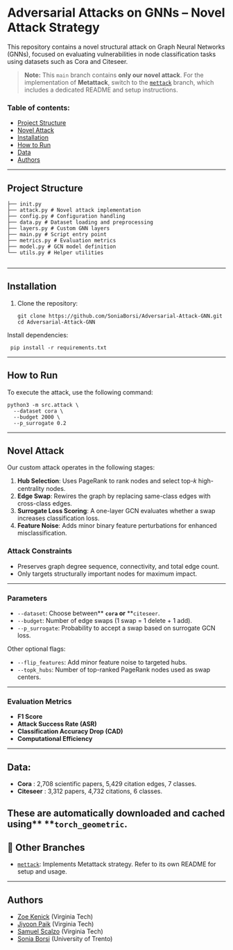 # Adversarial Attacks on GNNs – Novel Attack Strategy

This repository contains a novel structural attack on Graph Neural Networks (GNNs), focused on evaluating vulnerabilities in node classification tasks using datasets such as Cora and Citeseer.

> **Note:** This `main` branch contains **only our novel attack**. For the implementation of **Metattack**, switch to the [`mettack`](https://github.com/SoniaBorsi/Adversarial-Attack-GNN/tree/mettack) branch, which includes a dedicated README and setup instructions.


### Table of contents:
- [Project Structure](#Project-Structure)
- [Novel Attack](#Novel-Attack)
- [Installation](#Installation)
- [How to Run](#How-to-Run)
- [Data](Data)
- [Authors](Authors)

---

## Project Structure

```src/
├── init.py
├── attack.py # Novel attack implementation
├── config.py # Configuration handling
├── data.py # Dataset loading and preprocessing
├── layers.py # Custom GNN layers
├── main.py # Script entry point
├── metrics.py # Evaluation metrics
├── model.py # GCN model definition
└── utils.py # Helper utilities

```

```

```
---

## Installation

1. Clone the repository:

   ```
   git clone https://github.com/SoniaBorsi/Adversarial-Attack-GNN.git
   cd Adversarial-Attack-GNN

   ```

Install dependencies:

```
 pip install -r requirements.txt

```
---
## How to Run

To execute the attack, use the following command:

```
python3 -m src.attack \
  --dataset cora \
  --budget 2000 \
  --p_surrogate 0.2

```
---

## Novel Attack

Our custom attack operates in the following stages:

1. **Hub Selection**: Uses PageRank to rank nodes and select top-𝑘 high-centrality nodes.
2. **Edge Swap**: Rewires the graph by replacing same-class edges with cross-class edges.
3. **Surrogate Loss Scoring**: A one-layer GCN evaluates whether a swap increases classification loss.
4. **Feature Noise**: Adds minor binary feature perturbations for enhanced misclassification.

### Attack Constraints

- Preserves graph degree sequence, connectivity, and total edge count.
- Only targets structurally important nodes for maximum impact.

---

### Parameters

* `--dataset`: Choose between** **`cora` or** **`citeseer`.
* `--budget`: Number of edge swaps (1 swap = 1 delete + 1 add).
* `--p_surrogate`: Probability to accept a swap based on surrogate GCN loss.

Other optional flags:

* `--flip_features`: Add minor feature noise to targeted hubs.
* `--topk_hubs`: Number of top-ranked PageRank nodes used as swap centers.

---

### Evaluation Metrics

* **F1 Score**
* **Attack Success Rate (ASR)**
* **Classification Accuracy Drop (CAD)**
* **Computational Efficiency**

---

## Data:

* **Cora** : 2,708 scientific papers, 5,429 citation edges, 7 classes.
* **Citeseer** : 3,312 papers, 4,732 citations, 6 classes.

These are automatically downloaded and cached using** **`torch_geometric`.
---

## 📂 Other Branches

* [`mettack`](https://github.com/SoniaBorsi/Adversarial-Attack-GNN/tree/mettack): Implements Metattack strategy. Refer to its own README for setup and usage.
---

## Authors

* [Zoe Kenick](https://github.com/zkenick) (Virginia Tech)
* [Jiyoon Paik](https://github.com/jiyoonpaik) (Virginia Tech)
* [Samuel Scalzo](https://github.com/srscalzo1) (Virginia Tech)
* [Sonia Borsi](https://github.com/SoniaBorsi) (University of Trento)
